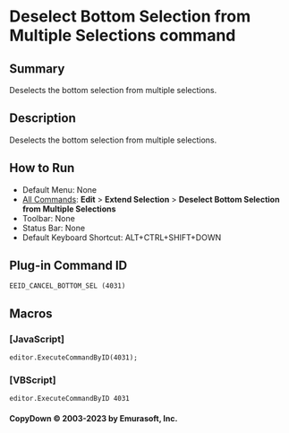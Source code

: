 # Deselect Bottom Selection from Multiple Selections command

## Summary

Deselects the bottom selection from multiple selections.

## Description

Deselects the bottom selection from multiple selections.

## How to Run

- Default Menu: None
- [All Commands](../tools/all_commands): **Edit** \> **Extend Selection**
\> **Deselect Bottom Selection from Multiple Selections**
- Toolbar: None
- Status Bar: None
- Default Keyboard Shortcut: ALT+CTRL+SHIFT+DOWN

## Plug-in Command ID

```
EEID_CANCEL_BOTTOM_SEL (4031)```

## Macros

### \[JavaScript\]

```
editor.ExecuteCommandByID(4031);
```

### \[VBScript\]

```
editor.ExecuteCommandByID 4031
```

#### CopyDown © 2003-2023 by Emurasoft, Inc.
